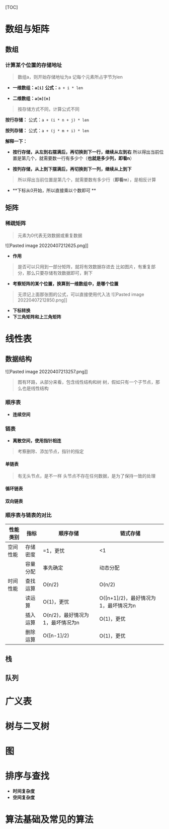 [TOC]

# 数组与矩阵

## 数组
### 计算某个位置的存储地址
> 数组a，则开始存储地址为a
> 记每个元素所占字节为len

* **一维数组：`a[i]`**
**公式：**`a + i * len` 

* **二维数组：`a[m][n]`**
> 按存储方式不同，计算公式不同

**按行存储：**
公式：`a + (i * n + j) * len `

**按列存储：**
公式：`a + (j * m + i) * len`

**解释一下：**
* **按行存储，从左到右摆满后，再切换到下一行，继续从左到右**
所以得出当前位置是第几个，就需要数一行有多少个（**也就是多少列，即看n**）

* **按列存储，从上到下摆满后，再切换到下一列，继续从上到下**
> 所以得出当前位置是第几个，就需要数有多少行（**即看m**），是相反计算

* **下标从0开始，所以直接乘以个数即可     **

## 矩阵
### 稀疏矩阵
> 元素为0代表无效数据或重复数据

![[Pasted image 20220407212625.png]]
* **作用**
> 是否可以只用到一部分矩阵，就将有效数据存进去
> 比如图片，有重复部分，那么只要存储有效数据即可，剩下

* **考察矩阵的某个位置，换算到一维数组中，是哪个位置**
> 无须记上面那张图的公式，可以直接使用代入法
![[Pasted image 20220407212850.png]]


* **下标转换**
* **下三角矩阵和上三角矩阵**

# 线性表
## 数据结构
![[Pasted image 20220407213257.png]]
 > 图有环路，从部分来看，包含线性结构和树
 > 树，假如只有一个子节点，那么也是线性结构

### 顺序表
* **连续空间**

### 链表
* **离散空间，使用指针相连**
> 考察删除、添加节点，指针的指定

#### 单链表
> 有无头节点，是不一样
> 头节点不存在任何数据，是为了保持一致的处理

#### 循环链表


#### 双向链表

### 顺序表与链表的对比
| 性能类别 | 指标     | 顺序存储                         | 链式存储                             |
| -------- | -------- | -------------------------------- | ------------------------------------ |
| 空间性能 | 存储密度 | =1，更忧                         | <1                                   |
|          | 容量分配 | 事先确定                         | 动态分配                             |
| 时间性能 | 查找运算 | O(n/2)                           | O(n/2)                               |
|          | 读运算   | O(1)，更忧                       | O([n+1]/2)，最好情况为1，最坏情况为n |
|          | 插入运算 | O(n/2)，最好情况为1，最坏情况为n | O(1)，更优                           |
|          | 删除运算 | O([n-1]/2)                       | O(1)，更优                           |

## 栈

## 队列

# 广义表

# 树与二叉树

# 图

# 排序与查找
* **时间复杂度**
* **空间复杂度**

# 算法基础及常见的算法
